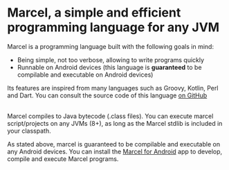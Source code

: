 # Marcel, a simple and efficient programming language for any JVM

Marcel is a programming language built with the following goals in mind:
- Being simple, not too verbose, allowing to write programs quickly
- Runnable on Android devices (this language is **guaranteed** to be compilable and executable on Android devices)

Its features are inspired from many languages such as Groovy, Kotlin, Perl and Dart. You can consult the source code of
this language [on GitHub](https://github.com/tambapps/marcel)

<br/>
Marcel compiles to Java bytecode (.class files). You can execute marcel script/projects on any JVMs (8+), as long as the Marcel stdlib is included
in your classpath.

As stated above, marcel is guaranteed to be compilable and executable on any Android devices. You can install the [Marcel for Android](https://play.google.com/store/apps/details?id=com.tambapps.marcel.android.marshell)
app to develop, compile and execute Marcel programs.


